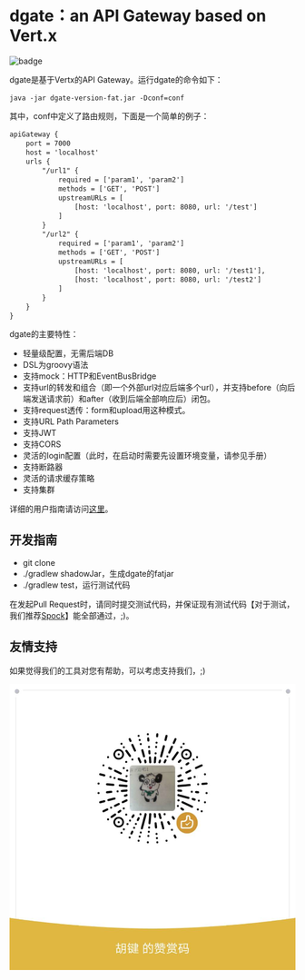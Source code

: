# dgate：an API Gateway based on Vert.x

![badge](https://github.com/DTeam-Top/dgate/workflows/CI/badge.svg)

dgate是基于Vertx的API Gateway。运行dgate的命令如下：

~~~
java -jar dgate-version-fat.jar -Dconf=conf
~~~

其中，conf中定义了路由规则，下面是一个简单的例子：

~~~
apiGateway {
    port = 7000
    host = 'localhost'
    urls {
        "/url1" {
            required = ['param1', 'param2']
            methods = ['GET', 'POST']
            upstreamURLs = [
                [host: 'localhost', port: 8080, url: '/test']
            ]
        }
        "/url2" {
            required = ['param1', 'param2']
            methods = ['GET', 'POST']
            upstreamURLs = [
                [host: 'localhost', port: 8080, url: '/test1'],
                [host: 'localhost', port: 8080, url: '/test2']
            ]
        }
    }
}
~~~

dgate的主要特性：
- 轻量级配置，无需后端DB
- DSL为groovy语法
- 支持mock：HTTP和EventBusBridge
- 支持url的转发和组合（即一个外部url对应后端多个url），并支持before（向后端发送请求前）和after（收到后端全部响应后）闭包。
- 支持request透传：form和upload用这种模式。
- 支持URL Path Parameters
- 支持JWT
- 支持CORS
- 灵活的login配置（此时，在启动时需要先设置环境变量，请参见手册）
- 支持断路器
- 灵活的请求缓存策略
- 支持集群

详细的用户指南请访问[这里](./docs/user_guide.md)。

## 开发指南

- git clone
- ./gradlew shadowJar，生成dgate的fatjar
- ./gradlew test，运行测试代码

在发起Pull Request时，请同时提交测试代码，并保证现有测试代码【对于测试，我们推荐[Spock](http://spockframework.org/)】能全部通过，;)。

## 友情支持

如果觉得我们的工具对您有帮助，可以考虑支持我们，;)

![情怀支持](docs/zanshang.jpg)
